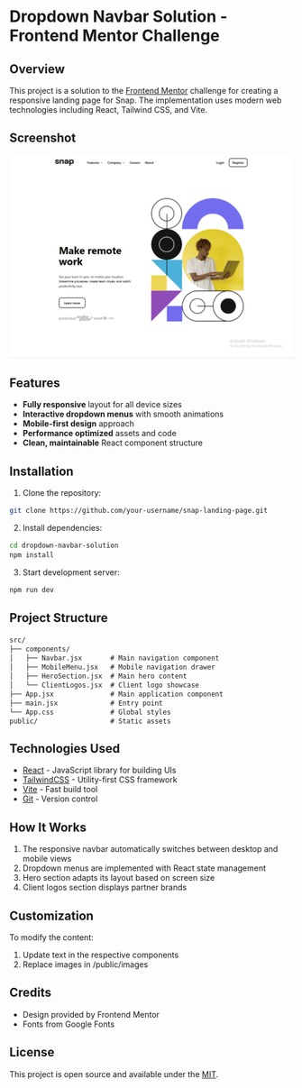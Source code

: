 # Dropdown Navbar Solution - Frontend Mentor Challenge

## Overview

This project is a solution to the [Frontend Mentor](https://www.frontendmentor.io) challenge for creating a responsive landing page for Snap. The implementation uses modern web technologies including React, Tailwind CSS, and Vite.

## Screenshot
![preview](preview.png)

## Features

- **Fully responsive** layout for all device sizes
- **Interactive dropdown menus** with smooth animations
- **Mobile-first design** approach
- **Performance optimized** assets and code
- **Clean, maintainable** React component structure

## Installation

1. Clone the repository:
```bash
git clone https://github.com/your-username/snap-landing-page.git
```
2. Install dependencies:
```bash
cd dropdown-navbar-solution
npm install
```
3. Start development server:
```bash
npm run dev
```

## Project Structure
```text
src/
├── components/
│   ├── Navbar.jsx       # Main navigation component
│   ├── MobileMenu.jsx   # Mobile navigation drawer
│   ├── HeroSection.jsx  # Main hero content
│   └── ClientLogos.jsx  # Client logo showcase
├── App.jsx              # Main application component
├── main.jsx             # Entry point
└── App.css              # Global styles
public/                  # Static assets
```

## Technologies Used
- [React](https://react.dev/) - JavaScript library for building UIs
- [TailwindCSS](https://tailwindcss.com/) - Utility-first CSS framework
- [Vite](https://vite.dev/) - Fast build tool
- [Git](https://git-scm.com/) - Version control

## How It Works
1. The responsive navbar automatically switches between desktop and mobile views
2. Dropdown menus are implemented with React state management
3. Hero section adapts its layout based on screen size
4. Client logos section displays partner brands

## Customization
To modify the content:
1. Update text in the respective components
2. Replace images in /public/images

## Credits
- Design provided by Frontend Mentor
- Fonts from Google Fonts

## License
This project is open source and available under the [MIT](LICENSE).